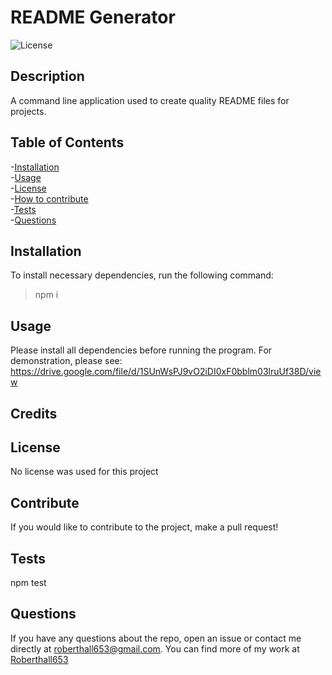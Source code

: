# README Generator  

![License](https://img.shields.io/badge/License-grey.svg)  

## Description
A command line application used to create quality README files for projects.

## Table of Contents
-[Installation](#installation)  
-[Usage](#usage)  
-[License](#license)  
-[How to contribute](#contribute)  
-[Tests](#tests)  
-[Questions](#questions)  

## Installation
To install necessary dependencies, run the following command: 
>npm i
## Usage
Please install all dependencies before running the program.
For demonstration, please see: https://drive.google.com/file/d/1SUnWsPJ9vO2iDI0xF0bblm03lruUf38D/view
## Credits
## License
No license was used for this project
## Contribute
If you would like to contribute to the project, make a pull request!
## Tests
npm test
## Questions
If you have any questions about the repo, open an issue or contact me directly at roberthall653@gmail.com. You can find more of my work at [Roberthall653](https://github.com/Roberthall653)
